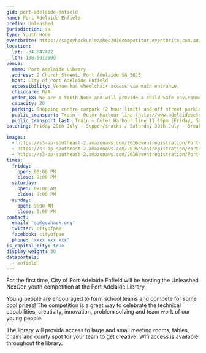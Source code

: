 ```yaml
---
gid: port-adelaide-enfield
name: Port Adelaide Enfield
prefix: Unleashed
jurisdiction: sa
type: Youth Node
eventbrite: https://sagovhackunleashed2016competitor.eventbrite.com.au/
location:
  lat: -34.847472
  lon: 138.5013009
venue:
  name: Port Adelaide Library
  address: 2 Church Street, Port Adelaide SA 5015
  host: City of Port Adelaide Enfield
  accessibility: Venue has wheelchair access via main entrance.
  childcare: N/A
  under_18: We are a Youth Node and will provide a child Safe environment - Guardians must ensure safety to and from events.
  capacity: 20
  parking: Shopping centre carpark (2 hour limit) and off street parking available within walking distance of venue.
  public_transport: Train – Outer Harbour line (http://www.adelaidemetro.com.au/routes/OUTHA) / Bus – Route 117 & 118 (http://www.adelaidemetro.com.au/routes/117 / http://www.adelaidemetro.com.au/routes/118).
  public_transport_last: Train – Outer Harbour line 11:19pm (Friday, Saturday & Sunday) to City. / Bus – Route 117 & 118 11:01pm (Friday) to City / 10:50pm (Saturday & Sunday) to City.
catering: Friday 29th July – Supper/snacks / Saturday 30th July – Breakfast/lunch/tea / Sunday 31st – Breakfast/lunch

images:
  - https://s3-ap-southeast-2.amazonaws.com/2016eventregistration/Port+Adelaide/PAE_201.png
  - https://s3-ap-southeast-2.amazonaws.com/2016eventregistration/Port+Adelaide/PAE_203.png
  - https://s3-ap-southeast-2.amazonaws.com/2016eventregistration/Port+Adelaide/PAE_204.png
times:
  friday:
    open: 06:00 PM
    close: 9:00 PM
  saturday:
    open: 09:00 AM
    close: 9:00 PM
  sunday:
    open: 9:00 AM
    close: 5:00 PM
contact:
  email: 'sa@govhack.org'
  twitter: cityofpae
  facebook: cityofpae
  phone: 'xxxx xxx xxx'
is_capital_city: true
display_weight: 30
dataportals:
  - enfield
---
```


For the first time, City of Port Adelaide Enfield will be hosting the Unleashed NexGen youth competition at the Port Adelaide Library. 

Young people are encouraged to form school teams and compete for some cool prizes! The competition is a great way to celebrate the technical capabilities, creativity, innovation, problem solving and team work of our young people. 

The library will provide access to large and small meeting rooms, tables, chairs and comfy spot for your team to get creative. Wifi access is available throughout the library.
